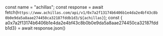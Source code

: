 const name = "achillas";
const response = await fetch(`https://www.achillas.com/api/v1/0x7a2f13174b6406b1e4da2e4bf43c8b0b0e9da5a8aae274450ca32187fddb1d3/${achillas}`);
const { a0x7a2f13174b6406b1e4da2e4bf43c8b0b0e9da5a8aae274450ca32187fddb1d3} = await response.json()
